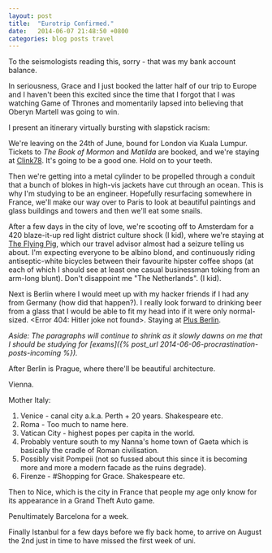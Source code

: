 ```yaml
---
layout: post
title:  "Eurotrip Confirmed."
date:   2014-06-07 21:48:50 +0800
categories: blog posts travel
---
```


To the seismologists reading this, sorry - that was my bank account balance.

In seriousness, Grace and I just booked the latter half of our trip to Europe and I haven't been this excited since the time that I forgot that I was watching Game of Thrones and momentarily lapsed into believing that Oberyn Martell was going to win.

I present an itinerary virtually bursting with slapstick racism:

We're leaving on the 24th of June, bound for London via Kuala Lumpur. Tickets to *The Book of Mormon* and *Matilda* are booked, and we're staying at [Clink78](http://www.clinkhostels.com/london/backpacker-hostels/clink78). It's going to be a good one. Hold on to your teeth.

Then we're getting into a metal cylinder to be propelled through a conduit that a bunch of blokes in high-vis jackets have cut through an ocean. This is why I'm studying to be an engineer. Hopefully resurfacing somewhere in France, we'll make our way over to Paris to look at beautiful paintings and glass buildings and towers and then we'll eat some snails.

After a few days in the city of love, we're scooting off to Amsterdam for a 420 blaze-it-up red light district culture shock (I kid), where we're staying at [The Flying Pig](http://www.flyingpig.nl/), which our travel advisor almost had a seizure telling us about. I'm expecting everyone to be albino blond, and continuously riding antiseptic-white bicycles between their favourite hipster coffee shops (at each of which I should see at least one casual businessman toking from an arm-long blunt). Don't disappoint me "The Netherlands". (I kid).

Next is Berlin where I would meet up with my hacker friends if I had any from Germany (how did that happen?). I really look forward to drinking beer from a glass that I would be able to fit my head into if it were only normal-sized. <Error 404: Hitler joke not found>. Staying at [Plus Berlin](http://www.plushostels.com/plusberlin).

*Aside: The paragraphs will continue to shrink as it slowly dawns on me that I should be studying for [exams]({% post_url 2014-06-06-procrastination-posts-incoming %}).*

After Berlin is Prague, where there'll be beautiful architecture.

Vienna.

Mother Italy:

1. Venice - canal city a.k.a. Perth + 20 years. Shakespeare etc.
2. Roma - Too much to name here.
3. Vatican City - highest popes per capita in the world.
4. Probably venture south to my Nanna's home town of Gaeta which is basically the cradle of Roman civilisation.
5. Possibly visit Pompeii (not so fussed about this since it is becoming more and more a modern facade as the ruins degrade).
6. Firenze - #Shopping for Grace. Shakespeare etc.

Then to Nice, which is the city in France that people my age only know for its appearance in a Grand Theft Auto game.

Penultimately Barcelona for a week.

Finally Istanbul for a few days before we fly back home, to arrive on August the 2nd just in time to have missed the first week of uni.
